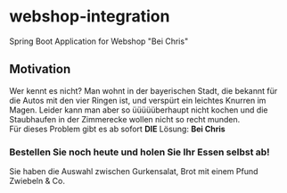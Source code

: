 # webshop-integration
Spring Boot Application for Webshop "Bei Chris"

## Motivation
Wer kennt es nicht? Man wohnt in der bayerischen Stadt, die bekannt für die Autos mit den vier Ringen ist, und verspürt ein leichtes Knurren im Magen. Leider kann man aber so üüüüüberhaupt nicht kochen und die Staubhaufen in der Zimmerecke wollen nicht so recht munden.   
Für dieses Problem gibt es ab sofort **DIE** Lösung: **Bei Chris**   

### Bestellen Sie noch heute und holen Sie Ihr Essen selbst ab!
Sie haben die Auswahl zwischen Gurkensalat, Brot mit einem Pfund Zwiebeln & Co.
